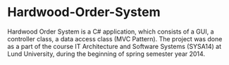 # Hardwood-Order-System
Hardwood Order System is a C# application, which consists of  a GUI, a controller class, a data access class (MVC Pattern).  The project was done as a part of the course IT Architecture and Software Systems (SYSA14) at Lund University, during the beginning of spring semester year 2014. 
